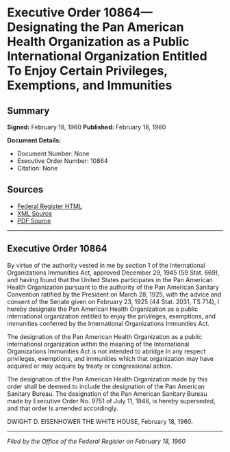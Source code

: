 # Executive Order 10864—Designating the Pan American Health Organization as a Public International Organization Entitled To Enjoy Certain Privileges, Exemptions, and Immunities

## Summary

**Signed:** February 18, 1960
**Published:** February 18, 1960

**Document Details:**
- Document Number: None
- Executive Order Number: 10864
- Citation: None

## Sources
- [Federal Register HTML](https://www.presidency.ucsb.edu/documents/executive-order-10864-designating-the-pan-american-health-organization-public)
- [XML Source](None)
- [PDF Source](None)

---

## Executive Order 10864

By virtue of the authority vested in me by section 1 of the International Organizations Immunities Act, approved December 29, 1945 (59 Stat. 669), and having found that the United States participates in the Pan American Health Organization pursuant to the authority of the Pan American Sanitary Convention ratified by the President on March 28, 1925, with the advice and consent of the Senate given on February 23, 1925 (44 Stat. 2031, TS 714), I hereby designate the Pan American Health Organization as a public international organization entitled to enjoy the privileges, exemptions, and immunities conferred by the International Organizations Immunities Act.

The designation of the Pan American Health Organization as a public international organization within the meaning of the International Organizations Immunities Act is not intended to abridge In any respect privileges, exemptions, and immunities which that organization may have acquired or may acquire by treaty or congressional action.

The designation of the Pan American Health Organization made by this order shall be deemed to include the designation of the Pan American Sanitary Bureau. The designation of the Pan American Sanitary Bureau made by Executive Order No. 9751 of July 11, 1946, is hereby superseded, and that order Is amended accordingly.

DWIGHT D. EISENHOWER
THE WHITE HOUSE,
February 18, 1960.

---

*Filed by the Office of the Federal Register on February 18, 1960*
